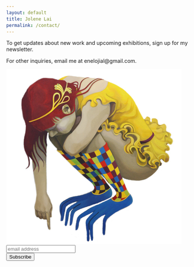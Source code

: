 ```yaml
---
layout: default
title: Jolene Lai
permalink: /contact/
---
```


<div class="contact">
  <div class="info">
    <div class="text">
      <p>To get updates about new work and upcoming exhibitions, sign up for my newsletter.</p>
      <p>For other inquiries, email me at <span property="email">enelojial@gmail.com</span>.</p>
    </div>
    <div class="logo">
      <img src="/images/enelojial.jpg" alt="enelojial hello fish logo">
    </div>
  </div>

  <!-- Begin MailChimp Signup Form -->
  <div id="mc_embed_signup">
    <form action="//enelojial.us2.list-manage.com/subscribe/post?u=07dd013ccaced3db7f84d0588&amp;id=2ff9f79ce5" method="post" id="mc-embedded-subscribe-form" name="mc-embedded-subscribe-form" class="validate" target="_blank" novalidate>
        <div id="mc_embed_signup_scroll">
      <input type="email" value="" name="EMAIL" class="email" id="mce-EMAIL" placeholder="email address" required>
        <!-- real people should not fill this in and expect good things - do not remove this or risk form bot signups-->
        <div style="position: absolute; left: -5000px;"><input type="text" name="b_07dd013ccaced3db7f84d0588_2ff9f79ce5" tabindex="-1" value=""></div>
        <div class="clear"><input type="submit" value="Subscribe" name="subscribe" id="mc-embedded-subscribe" class="button"></div>
        </div>
    </form>
  </div>
</div>
